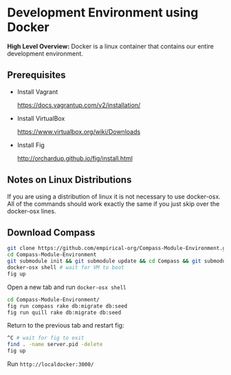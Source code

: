 # Development Environment using Docker

__High Level Overview:__ Docker is a linux container that contains our entire development environment. 


## Prerequisites

* Install Vagrant

  https://docs.vagrantup.com/v2/installation/

* Install VirtualBox 

  https://www.virtualbox.org/wiki/Downloads

* Install Fig
  
  http://orchardup.github.io/fig/install.html

## Notes on Linux Distributions

If you are using a distribution of linux it is not necessary to use docker-osx. All of the commands should work exactly the same if you just skip over the docker-osx lines.

## Download Compass

~~~ sh
git clone https://github.com/empirical-org/Compass-Module-Environment.git
cd Compass-Module-Environment
git submodule init && git submodule update && cd Compass && git submodule init && git submodule update && cd ../Compass-API && git submodule init && git submodule update && cd ..
docker-osx shell # wait for VM to boot
fig up
~~~

Open a new tab and run `docker-osx shell`

~~~ sh
cd Compass-Module-Environment/
fig run compass rake db:migrate db:seed
fig run quill rake db:migrate db:seed
~~~

Return to the previous tab and restart fig:

~~~ sh
^C # wait for fig to exit
find . -name server.pid -delete
fig up
~~~

Run `http://localdocker:3000/`

